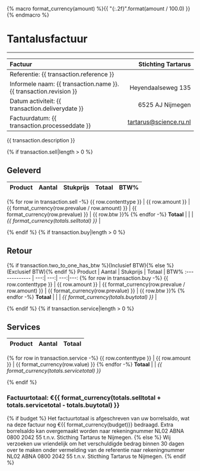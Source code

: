 {% macro format_currency(amount) %}{{ "{:.2f}".format(amount / 100.0) }}{% endmacro %}

# Tantalusfactuur

---------------------------------------

Factuur | Stichting Tartarus  
:------ | ----------------:
Referentie: {{ transaction.reference }} |
Informele naam: {{ transaction.name }}.{{ transaction.revision }} | Heyendaalseweg 135
Datum activiteit: {{ transaction.deliverydate }} | 6525 AJ Nijmegen
Factuurdatum: {{ transaction.processeddate }} | tartarus@science.ru.nl


{{ transaction.description }}

{% if transaction.sell|length > 0 %}
## Geleverd
Product | Aantal | Stukprijs | Totaal | BTW\%
:------------- | ---:| ---:| ---:|---:
{% for row in transaction.sell -%}
{{ row.contenttype }} | {{ row.amount }} | {{ format_currency(row.prevalue / row.amount) }} | {{ format_currency(row.prevalue) }} | {{ row.btw }}%
{% endfor -%}
**Totaal** | | | *{{ format_currency(totals.selltotal) }}* |


{% endif %}
{% if transaction.buy|length > 0 %}
## Retour
{% if transaction.two_to_one_has_btw %}(Inclusief BTW){% else %}(Exclusief BTW){% endif %}
Product | Aantal | Stukprijs | Totaal | BTW\%
:------------- | ---:| ---:| ---:|---:
{% for row in transaction.buy -%}
{{ row.contenttype }} | {{ row.amount }} | {{ format_currency(row.prevalue / row.amount) }} | {{ format_currency(row.prevalue) }} | {{ row.btw }}%
{% endfor -%}
**Totaal** | | | *{{ format_currency(totals.buytotal) }}* |


{% endif %}
{% if transaction.service|length > 0 %}
## Services
Product | Aantal | Totaal
:------------- | ---:| ---:
{% for row in transaction.service -%}
{{ row.contenttype }} | {{ row.amount }} | {{ format_currency(row.value) }}
{% endfor -%}
**Totaal** | | *{{ format_currency(totals.servicetotal) }}*

{% endif %}
### Factuurtotaal: &euro;{{ format_currency(totals.selltotal + totals.servicetotal - totals.buytotal) }}
{% if budget %}
Het factuurtotaal is afgeschreven van uw borrelsaldo, wat na deze factuur nog &euro;{{ format_currency(budget)}} bedraagd. Extra borrelsaldo kan overgemaakt worden naar rekeningnummer NL02 ABNA 0800 2042 55 t.n.v. Sticthing Tartarus te Nijmegen.
{% else %}
Wij verzoeken uw vriendelijk om het verschuldigde bedrag binnen 30 dagen over te maken onder vermelding van de referentie naar rekeningnummer NL02 ABNA 0800 2042 55 t.n.v. Sticthing Tartarus te Nijmegen.
{% endif %}